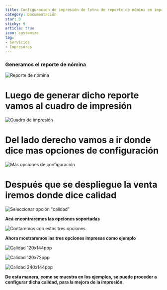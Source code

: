 ```yaml
---
title: Configuracion de impresión de letra de reporte de nómina en impresora fiscal
category: Documentación
star: 9
sticky: 9
article: true
icon: customize
tag:
- Servicios
- Impresoras
---
```


### Generamos el reporte de nómina

![Reporte de nómina](/assets/img/docs/fiscal-printer/payroll-report1.png)

Luego de generar dicho reporte vamos al **cuadro de impresión**
=======

![Cuadro de impresión](/assets/img/docs/fiscal-printer/payroll-report.png)


Del lado derecho vamos a ir donde dice **mas opciones de configuración**
=======

![Más opciones de configuración](/assets/img/docs/fiscal-printer/more-configuration-options.jpg)

Después que se despliegue la venta iremos donde dice **calidad**
=======

![Seleccionar opción "calidad"](/assets/img/docs/fiscal-printer/more-configuration-options-menu.jpg)

**Acá encontraremos las opciones soportadas**

![Contaremos con estas tres opciones](/assets/img/docs/fiscal-printer/letter-quality.jpeg)

**Ahora mostraremos las tres opciones impresas como ejemplo**

![Calidad 120x144ppp](/assets/img/docs/fiscal-printer/quality120x144ppp.jpeg)

![Calidad 120x72ppp](/assets/img/docs/fiscal-printer/quality120x72ppp.jpeg)

![Calidad 240x144ppp](/assets/img/docs/fiscal-printer/quality240x144ppp.jpeg)

**De esta manera, como se muestra en los ejemplos, se puede proceder a configurar dicha calidad, para la mejora de la impresión.**

